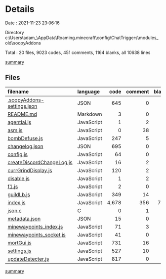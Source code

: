 # Details

Date : 2021-11-23 23:06:16

Directory c:\Users\adam_\AppData\Roaming\.minecraft\config\ChatTriggers\modules_old\soopyAddons

Total : 20 files,  9023 codes, 451 comments, 1164 blanks, all 10638 lines

[summary](results.md)

## Files
| filename | language | code | comment | blank | total |
| :--- | :--- | ---: | ---: | ---: | ---: |
| [.soopyAddons-settings.json](/.soopyAddons-settings.json) | JSON | 645 | 0 | 0 | 645 |
| [README.md](/README.md) | Markdown | 3 | 0 | 2 | 5 |
| [agentlai.js](/agentlai.js) | JavaScript | 1 | 2 | 0 | 3 |
| [asm.js](/asm.js) | JavaScript | 0 | 38 | 1 | 39 |
| [bombDefuse.js](/bombDefuse.js) | JavaScript | 247 | 5 | 39 | 291 |
| [changelog.json](/changelog.json) | JSON | 695 | 0 | 0 | 695 |
| [config.js](/config.js) | JavaScript | 64 | 0 | 3 | 67 |
| [createDiscordChangeLog.js](/createDiscordChangeLog.js) | JavaScript | 16 | 2 | 1 | 19 |
| [currGrindDisplay.js](/currGrindDisplay.js) | JavaScript | 120 | 2 | 24 | 146 |
| [disable.js](/disable.js) | JavaScript | 1 | 2 | 1 | 4 |
| [f1.js](/f1.js) | JavaScript | 2 | 0 | 1 | 3 |
| [guildLb.js](/guildLb.js) | JavaScript | 349 | 14 | 86 | 449 |
| [index.js](/index.js) | JavaScript | 4,678 | 356 | 799 | 5,833 |
| [json.c](/json.c) | C | 0 | 1 | 1 | 2 |
| [metadata.json](/metadata.json) | JSON | 15 | 0 | 0 | 15 |
| [minewaypoints_index.js](/minewaypoints_index.js) | JavaScript | 71 | 3 | 14 | 88 |
| [minewaypoints_socket.js](/minewaypoints_socket.js) | JavaScript | 41 | 0 | 10 | 51 |
| [mortGui.js](/mortGui.js) | JavaScript | 731 | 16 | 98 | 845 |
| [settings.js](/settings.js) | JavaScript | 527 | 10 | 80 | 617 |
| [updateDetecter.js](/updateDetecter.js) | JavaScript | 817 | 0 | 4 | 821 |

[summary](results.md)